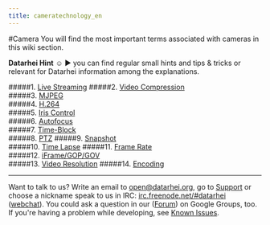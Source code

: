```yaml
---
title: cameratechnology_en
---
```

#Camera
You will find the most important terms associated with cameras in this wiki section.  

**Datarhei Hint** ☺ ► you can find regular small hints and tips & tricks or relevant for Datarhei information among the explanations.  

#####1. [Live Streaming](../restreamer/wiki/livestreaming_en.html) 
#####2. [Video Compression](../restreamer/wiki/videocompression_en.html)  
#####3. [MJPEG](../restreamer/wiki/mjpeg_en.html)  
#####4. [H.264](../restreamer/wiki/h264_en.html)  
#####5. [Iris Control](../restreamer/wiki/iriscontrol_en.html)  
#####6. [Autofocus](../restreamer/wiki/autofocus_en.html)  
#####7. [Time-Block](../restreamer/wiki/timeblock_en.html)  
#####8. [PTZ](../restreamer/wiki/ptz_en.html)
#####9. [Snapshot](../restreamer/wiki/snapshot_en.html)  
#####10. [Time Lapse](../restreamer/wiki/timelapse_en.html) 
#####11. [Frame Rate](../restreamer/wiki/framerate_en.html)  
#####12. [iFrame/GOP/GOV](../restreamer/wiki/iframe_en.html)  
#####13. [Video Resolution](../restreamer/wiki/videoresolution_en.html) 
#####14. [Encoding](../restreamer/wiki/encoding_en.html)

---
Want to talk to us? Write an email to <a href="mailto:open@datarhei.org?subject=Datarhei/Restreamer">open@datarhei.org</a>, go to [Support](../support.html) or choose a nickname speak to us in IRC: <a href="irc://irc.freenode.net#piwik">irc.freenode.net/#datarhei</a> (<a target= "_blank" href="https://webchat.freenode.net/?channels=datarhei">webchat</a>). You could ask a question in our (<a target= "_blank" href="https://groups.google.com/forum/#!forum/datarhei">Forum</a>) on Google Groups, too. If you're having a problem while developing, see <a target= "_blank" href="https://github.com/datarhei/restreamer/issues">Known Issues</a>.